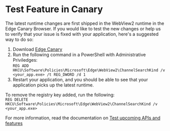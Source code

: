 # Test Feature in Canary

The latest runtime changes are first shipped in the WebView2 runtime in the Edge Canary Browser. If you would like to test the new changes or help us to verify that your issue is fixed with your application, here's a suggested way to do so:

1. Download [Edge Canary](https://www.microsoft.com/en-us/edge/download/insider)
2. Run the following command in a PowerShell with Administrative Priviledges:  
  `REG ADD HKCU\Software\Policies\Microsoft\Edge\WebView2\ChannelSearchKind /v <your_app.exe> /t REG_DWORD /d 1`
3. Restart your application, and you should be able to see that your application picks up the latest runtime. 

To remove the registry key added, run the following:  
`REG DELETE HKCU\Software\Policies\Microsoft\Edge\WebView2\ChannelSearchKind /v <your_app.exe>`

For more information, read the documentation on [Test upcoming APIs and features](https://learn.microsoft.com/en-us/microsoft-edge/webview2/how-to/set-preview-channel)
